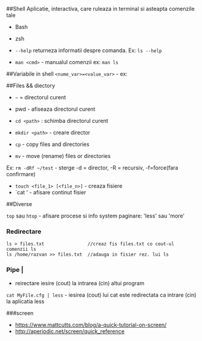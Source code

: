 ##Shell
Aplicatie, interactiva, care ruleaza in terminal si asteapta comenzile tale

* Bash 
* zsh

* `--help` returneza informatii despre comanda. Ex: `ls --help`
* `man <cmd>` - manualul comenzii <cmd> ex: `man ls`

##Variabile in shell 
`<nume_var>=<value_var>` - ex: 


##Files && diectory

* `~` = directorul curent

* pwd - afiseaza directorul curent
* `cd <path>` : schimba directorul curent
* `mkdir <path>` - creare director
* `cp` - copy files and directories
* `mv` - move (rename) files or directories

Ex: `rm -dRf ~/test` - sterge -d = director, -R = recursiv, -f=force(fara confirmare)
* `touch <file_1> [<file_n>]` - creaza fisiere
* `cat <file>' - afisare continut fisier

 

##Diverse

`top` sau `htop` - afisare procese si info system
paginare: 'less' sau 'more'

### Redirectare
 ```
 ls > files.txt  			   //creaz fis files.txt co cout-ul comenzii ls
 ls /home/razvan >> files.txt  //adauga in fisier rez. lui ls
 ```

### Pipe |
  - reirectare iesire (cout) la intrarea (cin) altui program
  
`cat MyFile.cfg | less` - iesirea (cout) lui cat este redirectata ca intrare (cin) la aplicatia less

###screen
- https://www.mattcutts.com/blog/a-quick-tutorial-on-screen/
- http://aperiodic.net/screen/quick_reference


